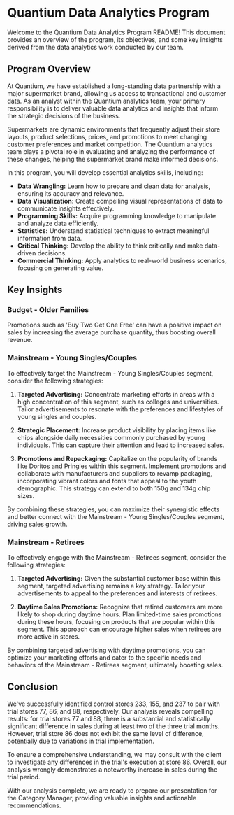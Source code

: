 # Quantium Data Analytics Program

Welcome to the Quantium Data Analytics Program README! This document provides an overview of the program, its objectives, and some key insights derived from the data analytics work conducted by our team. 

## Program Overview

At Quantium, we have established a long-standing data partnership with a major supermarket brand, allowing us access to transactional and customer data. As an analyst within the Quantium analytics team, your primary responsibility is to deliver valuable data analytics and insights that inform the strategic decisions of the business.

Supermarkets are dynamic environments that frequently adjust their store layouts, product selections, prices, and promotions to meet changing customer preferences and market competition. The Quantium analytics team plays a pivotal role in evaluating and analyzing the performance of these changes, helping the supermarket brand make informed decisions.

In this program, you will develop essential analytics skills, including:

- **Data Wrangling:** Learn how to prepare and clean data for analysis, ensuring its accuracy and relevance.
- **Data Visualization:** Create compelling visual representations of data to communicate insights effectively.
- **Programming Skills:** Acquire programming knowledge to manipulate and analyze data efficiently.
- **Statistics:** Understand statistical techniques to extract meaningful information from data.
- **Critical Thinking:** Develop the ability to think critically and make data-driven decisions.
- **Commercial Thinking:** Apply analytics to real-world business scenarios, focusing on generating value.

## Key Insights

### Budget - Older Families

Promotions such as 'Buy Two Get One Free' can have a positive impact on sales by increasing the average purchase quantity, thus boosting overall revenue.

### Mainstream - Young Singles/Couples

To effectively target the Mainstream - Young Singles/Couples segment, consider the following strategies:

1. **Targeted Advertising:** Concentrate marketing efforts in areas with a high concentration of this segment, such as colleges and universities. Tailor advertisements to resonate with the preferences and lifestyles of young singles and couples.

2. **Strategic Placement:** Increase product visibility by placing items like chips alongside daily necessities commonly purchased by young individuals. This can capture their attention and lead to increased sales.

3. **Promotions and Repackaging:** Capitalize on the popularity of brands like Doritos and Pringles within this segment. Implement promotions and collaborate with manufacturers and suppliers to revamp packaging, incorporating vibrant colors and fonts that appeal to the youth demographic. This strategy can extend to both 150g and 134g chip sizes.

By combining these strategies, you can maximize their synergistic effects and better connect with the Mainstream - Young Singles/Couples segment, driving sales growth.

### Mainstream - Retirees

To effectively engage with the Mainstream - Retirees segment, consider the following strategies:

1. **Targeted Advertising:** Given the substantial customer base within this segment, targeted advertising remains a key strategy. Tailor your advertisements to appeal to the preferences and interests of retirees.

2. **Daytime Sales Promotions:** Recognize that retired customers are more likely to shop during daytime hours. Plan limited-time sales promotions during these hours, focusing on products that are popular within this segment. This approach can encourage higher sales when retirees are more active in stores.

By combining targeted advertising with daytime promotions, you can optimize your marketing efforts and cater to the specific needs and behaviors of the Mainstream - Retirees segment, ultimately boosting sales.

## Conclusion

We've successfully identified control stores 233, 155, and 237 to pair with trial stores 77, 86, and 88, respectively. Our analysis reveals compelling results: for trial stores 77 and 88, there is a substantial and statistically significant difference in sales during at least two of the three trial months. However, trial store 86 does not exhibit the same level of difference, potentially due to variations in trial implementation.

To ensure a comprehensive understanding, we may consult with the client to investigate any differences in the trial's execution at store 86. Overall, our analysis wrongly demonstrates a noteworthy increase in sales during the trial period.

With our analysis complete, we are ready to prepare our presentation for the Category Manager, providing valuable insights and actionable recommendations.
